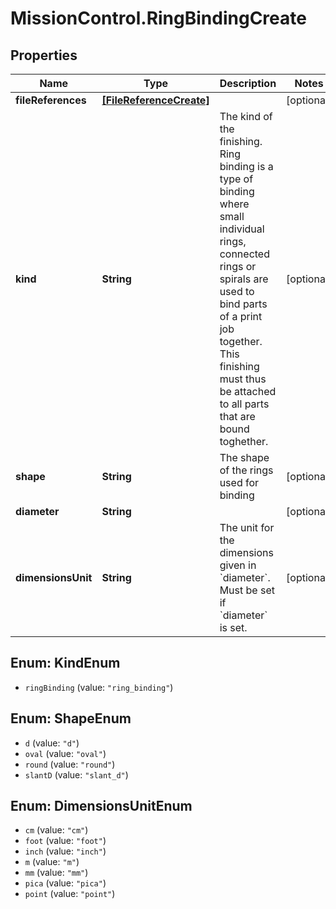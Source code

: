 # MissionControl.RingBindingCreate

## Properties
Name | Type | Description | Notes
------------ | ------------- | ------------- | -------------
**fileReferences** | [**[FileReferenceCreate]**](FileReferenceCreate.md) |  | [optional] 
**kind** | **String** | The kind of the finishing. Ring binding is a type of binding where small individual rings, connected rings or spirals are used to bind parts of a print job together. This finishing must thus be attached to all parts that are bound toghether. | [optional] 
**shape** | **String** | The shape of the rings used for binding | [optional] 
**diameter** | **String** |  | [optional] 
**dimensionsUnit** | **String** | The unit for the dimensions given in &#x60;diameter&#x60;. Must be set if &#x60;diameter&#x60; is set. | [optional] 

<a name="KindEnum"></a>
## Enum: KindEnum

* `ringBinding` (value: `"ring_binding"`)


<a name="ShapeEnum"></a>
## Enum: ShapeEnum

* `d` (value: `"d"`)
* `oval` (value: `"oval"`)
* `round` (value: `"round"`)
* `slantD` (value: `"slant_d"`)


<a name="DimensionsUnitEnum"></a>
## Enum: DimensionsUnitEnum

* `cm` (value: `"cm"`)
* `foot` (value: `"foot"`)
* `inch` (value: `"inch"`)
* `m` (value: `"m"`)
* `mm` (value: `"mm"`)
* `pica` (value: `"pica"`)
* `point` (value: `"point"`)


